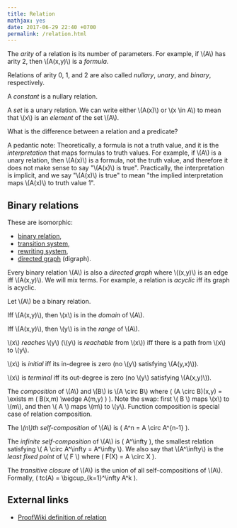 ```yaml
---
title: Relation
mathjax: yes
date: 2017-06-29 22:40 +0700
permalink: /relation.html
---
```


The *arity* of a relation is its number of parameters.
For example, if \\(A\\) has arity 2, then \\(A(x,y)\\) is a *formula*.

Relations of arity 0, 1, and 2 are also called *nullary*, *unary*, and *binary*, respectively.

A *constant* is a nullary relation.

A *set* is a unary relation.
We can write either \\(A(x)\\) or \\(x \in A\\) to mean that \\(x\\) is an _element_ of the set \\(A\\).

What is the difference between a relation and a predicate?

A pedantic note:
Theoretically, a formula is not a truth value,
and it is the *interpretation* that maps formulas to truth values.
For example, if \\(A\\) is a unary relation,
then \\(A(x)\\) is a formula, not the truth value,
and therefore it does not make sense to say "\\(A(x)\\) is true".
Practically, the interpretation is implicit, and we say "\\(A(x)\\) is true" to mean "the implied interpretation maps \\(A(x)\\) to truth value 1".

## Binary relations

These are isomorphic:

- [binary relation](https://en.wikipedia.org/wiki/Binary_relation),
- [transition system](https://en.wikipedia.org/wiki/Transition_system),
- [rewriting system](https://en.wikipedia.org/wiki/Abstract_rewriting_system),
- [directed graph](https://en.wikipedia.org/wiki/Directed_graph) (digraph).

Every binary relation \\(A\\) is also a _directed graph_
where \\((x,y)\\) is an edge iff \\(A(x,y)\\).
We will mix terms.
For example, a relation is _acyclic_ iff its graph is acyclic.

Let \\(A\\) be a binary relation.

Iff \\(A(x,y)\\), then \\(x\\) is in the _domain_ of \\(A\\).

Iff \\(A(x,y)\\), then \\(y\\) is in the _range_ of \\(A\\).

\\(x\\) _reaches_ \\(y\\) (\\(y\\) is _reachable_ from \\(x\\))
iff there is a path from \\(x\\) to \\(y\\).

\\(x\\) is _initial_ iff its in-degree is zero (no \\(y\\) satisfying \\(A(y,x)\\)).

\\(x\\) is _terminal_ iff its out-degree is zero (no \\(y\\) satisfying \\(A(x,y)\\)).

The *composition* of \\(A\\) and \\(B\\) is \\(A \circ B\\)
where <span>\( (A \circ B)(x,y) = \exists m ( B(x,m) \wedge A(m,y) ) \)</span>.
Note the swap: first \\( B \\) maps \\(x\\) to \\(m\\),
and then \\( A \\) maps \\(m\\) to \\(y\\).
Function composition is special case of relation composition.

The *\\(n\\)th self-composition* of \\(A\\) is <span>\( A^n = A \circ A^{n-1} \)</span>.

The *infinite self-composition* of \\(A\\) is <span>\( A^\infty \)</span>,
the smallest relation satisfying \\( A \circ A^\infty = A^\infty \\).
We also say that \\(A^\infty\\) is the *least fixed point* of \\( F \\) where <span>\( F(X) = A \circ X \)</span>.

The *transitive closure* of \\(A\\) is the union of all self-compositions of \\(A\\).
Formally, <span>\( tc(A) = \bigcup_{k=1}^\infty A^k \)</span>.

## External links

- [ProofWiki definition of relation](https://proofwiki.org/wiki/Definition:Relation)
